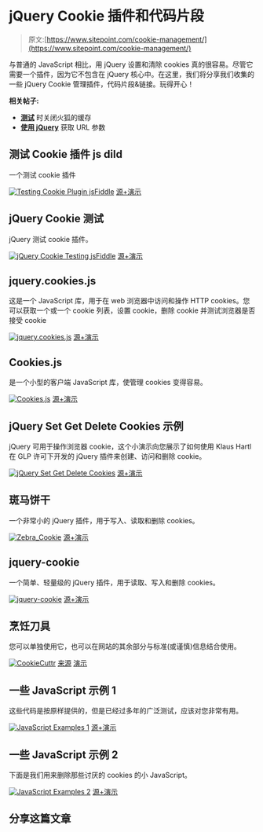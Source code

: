# jQuery Cookie 插件和代码片段

> 原文:[https://www.sitepoint.com/cookie-management/](https://www.sitepoint.com/cookie-management/)

与普通的 JavaScript 相比，用 jQuery 设置和清除 cookies 真的很容易。尽管它需要一个插件，因为它不包含在 jQuery 核心中。在这里，我们将分享我们收集的一些 jQuery Cookie 管理插件，代码片段&链接。玩得开心！

**相关帖子:**

*   [**测试**](http://www.jquery4u.com/tutorials/turn-cache-firefox-testing/) 时关闭火狐的缓存
*   [**使用 jQuery**](http://www.jquery4u.com/snippets/url-parameters-jquery/) 获取 URL 参数

## 测试 Cookie 插件 js dild

一个测试 cookie 插件

 [![Testing Cookie Plugin jsFiddle](../Images/a7e78b7dc12bf426b5b8009a6a2d07bb.png)](https://jsfiddle.net/MadLittleMods/73vzD/) 
[源+演示](https://jsfiddle.net/MadLittleMods/73vzD/)

## jQuery Cookie 测试

jQuery 测试 cookie 插件。

 [![jQuery Cookie Testing jsFiddle](../Images/60f9bd342c0049471143672a37e7dc52.png)](https://jsfiddle.net/donejs/wMN7G/) 
[源+演示](https://jsfiddle.net/donejs/wMN7G/)

## jquery.cookies.js

这是一个 JavaScript 库，用于在 web 浏览器中访问和操作 HTTP cookies。您可以获取一个或一个 cookie 列表，设置 cookie，删除 cookie 并测试浏览器是否接受 cookie

 [![jquery.cookies.js](../Images/03769aa16787cf873aed7391ab83ec6b.png)](http://code.google.com/p/cookies/wiki/Documentation) 
[源+演示](http://code.google.com/p/cookies/wiki/Documentation)

## Cookies.js

是一个小型的客户端 JavaScript 库，使管理 cookies 变得容易。

 [![Cookies.js](../Images/8e7706e491f3c734df8accd84b8adcf3.png)](https://github.com/ScottHamper/Cookies) 
[源+演示](https://github.com/ScottHamper/Cookies)

## jQuery Set Get Delete Cookies 示例

jQuery 可用于操作浏览器 cookie，这个小演示向您展示了如何使用 Klaus Hartl 在 GLP 许可下开发的 jQuery 插件来创建、访问和删除 cookie。

 [![jQuery Set Get Delete Cookies ](../Images/f4034459ecd0935ad11d4009e739f731.png)](http://www.jquery4u.com/data-manipulation/jquery-set-delete-cookies/) 
[源+演示](http://www.jquery4u.com/data-manipulation/jquery-set-delete-cookies/)

## 斑马饼干

一个非常小的 jQuery 插件，用于写入、读取和删除 cookies。

 [![Zebra_Cookie](../Images/8457d7099d1b242e8709399158ea9be5.png)](http://stefangabos.ro/jquery/zebra_cookie/) 
[源+演示](http://stefangabos.ro/jquery/zebra_cookie/)

## jquery-cookie

一个简单、轻量级的 jQuery 插件，用于读取、写入和删除 cookies。

 [![jquery-cookie](../Images/2cdfe8769d74378faa6042cd21dd18ca.png)](https://github.com/carhartl/jquery-cookie#jquerycookie) 
[源+演示](https://github.com/carhartl/jquery-cookie#jquerycookie)

## 烹饪刀具

您可以单独使用它，也可以在网站的其余部分与标准(或谨慎)信息结合使用。

 [![CookieCuttr](../Images/3bd565b38acaa2bd5d02ce66afe3800c.png)](http://cookiecuttr.com/) 
[来源](http://cookiecuttr.com/) [演示](http://cookiecuttr.com/#demos)

## 一些 JavaScript 示例 1

这些代码是按原样提供的，但是已经过多年的广泛测试，应该对您非常有用。

 [![JavaScript Examples 1](../Images/4d81808acc1f6a38d1541e9c863d1ef9.png)](http://techpatterns.com/downloads/javascript_cookies.php/) 
[源+演示](http://techpatterns.com/downloads/javascript_cookies.php/)

## 一些 JavaScript 示例 2

下面是我们用来删除那些讨厌的 cookies 的小 JavaScript。

 [![JavaScript Examples 2](../Images/7a4ac92956046d75a3586f3882238c4b.png)](http://blog.tcs.de/delete--clear-google-analytics-cookies-with-javascript/) 
[源+演示](http://blog.tcs.de/delete--clear-google-analytics-cookies-with-javascript/)

## 分享这篇文章